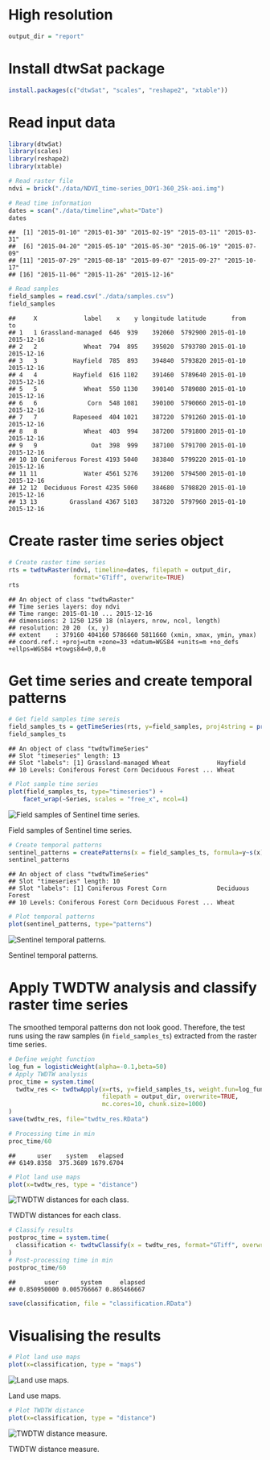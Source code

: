 # High resolution

``` r
output_dir = "report"
```

<!-- Chunk settings -->

Install dtwSat package
======================

``` r
install.packages(c("dtwSat", "scales", "reshape2", "xtable"))
```

Read input data
===============

``` r
library(dtwSat)
library(scales)
library(reshape2)
library(xtable)

# Read raster file 
ndvi = brick("./data/NDVI_time-series_DOY1-360_25k-aoi.img")

# Read time information 
dates = scan("./data/timeline",what="Date")
dates
```

    ##  [1] "2015-01-10" "2015-01-30" "2015-02-19" "2015-03-11" "2015-03-31"
    ##  [6] "2015-04-20" "2015-05-10" "2015-05-30" "2015-06-19" "2015-07-09"
    ## [11] "2015-07-29" "2015-08-18" "2015-09-07" "2015-09-27" "2015-10-17"
    ## [16] "2015-11-06" "2015-11-26" "2015-12-16"

``` r
# Read samples 
field_samples = read.csv("./data/samples.csv")
field_samples
```

    ##     X             label    x    y longitude latitude       from         to
    ## 1   1 Grassland-managed  646  939    392060  5792900 2015-01-10 2015-12-16
    ## 2   2             Wheat  794  895    395020  5793780 2015-01-10 2015-12-16
    ## 3   3          Hayfield  785  893    394840  5793820 2015-01-10 2015-12-16
    ## 4   4          Hayfield  616 1102    391460  5789640 2015-01-10 2015-12-16
    ## 5   5             Wheat  550 1130    390140  5789080 2015-01-10 2015-12-16
    ## 6   6              Corn  548 1081    390100  5790060 2015-01-10 2015-12-16
    ## 7   7          Rapeseed  404 1021    387220  5791260 2015-01-10 2015-12-16
    ## 8   8             Wheat  403  994    387200  5791800 2015-01-10 2015-12-16
    ## 9   9               Oat  398  999    387100  5791700 2015-01-10 2015-12-16
    ## 10 10 Coniferous Forest 4193 5040    383840  5799220 2015-01-10 2015-12-16
    ## 11 11             Water 4561 5276    391200  5794500 2015-01-10 2015-12-16
    ## 12 12  Deciduous Forest 4235 5060    384680  5798820 2015-01-10 2015-12-16
    ## 13 13         Grassland 4367 5103    387320  5797960 2015-01-10 2015-12-16

<!-- Set global env -->
Create raster time series object
================================

``` r
# Create raster time series 
rts = twdtwRaster(ndvi, timeline=dates, filepath = output_dir, 
                  format="GTiff", overwrite=TRUE)
rts
```

    ## An object of class "twdtwRaster"
    ## Time series layers: doy ndvi 
    ## Time range: 2015-01-10 ... 2015-12-16 
    ## dimensions: 2 1250 1250 18 (nlayers, nrow, ncol, length)
    ## resolution: 20 20  (x, y)
    ## extent    : 379160 404160 5786660 5811660 (xmin, xmax, ymin, ymax)
    ## coord.ref.: +proj=utm +zone=33 +datum=WGS84 +units=m +no_defs +ellps=WGS84 +towgs84=0,0,0

Get time series and create temporal patterns
============================================

``` r
# Get field samples time sereis 
field_samples_ts = getTimeSeries(rts, y=field_samples, proj4string = projection(rts)) 
field_samples_ts
```

    ## An object of class "twdtwTimeSeries"
    ## Slot "timeseries" length: 13 
    ## Slot "labels": [1] Grassland-managed Wheat             Hayfield         
    ## 10 Levels: Coniferous Forest Corn Deciduous Forest ... Wheat

``` r
# Plot sample time series  
plot(field_samples_ts, type="timeseries") + 
    facet_wrap(~Series, scales = "free_x", ncol=4) 
```

<img src="report/figure/plot-field_samples_ts-1.png" alt="Field samples of Sentinel time series."  />
<p class="caption">
Field samples of Sentinel time series.
</p>

``` r
# Create temporal patterns 
sentinel_patterns = createPatterns(x = field_samples_ts, formula=y~s(x))
sentinel_patterns
```

    ## An object of class "twdtwTimeSeries"
    ## Slot "timeseries" length: 10 
    ## Slot "labels": [1] Coniferous Forest Corn              Deciduous Forest 
    ## 10 Levels: Coniferous Forest Corn Deciduous Forest ... Wheat

``` r
# Plot temporal patterns 
plot(sentinel_patterns, type="patterns")
```

<img src="report/figure/plot-sentinel_patterns-1.png" alt="Sentinel temporal patterns."  />
<p class="caption">
Sentinel temporal patterns.
</p>

Apply TWDTW analysis and classify raster time series
====================================================

The smoothed temporal patterns don not look good. Therefore, the test runs using the raw samples (in `field_samples_ts`) extracted from the raster time series.

``` r
# Define weight function 
log_fun = logisticWeight(alpha=-0.1,beta=50)
# Apply TWDTW analysis
proc_time = system.time(
  twdtw_res <- twdtwApply(x=rts, y=field_samples_ts, weight.fun=log_fun, format="GTiff", 
                          filepath = output_dir, overwrite=TRUE, 
                          mc.cores=10, chunk.size=1000)
)
save(twdtw_res, file="twdtw_res.RData")
```

``` r
# Processing time in min 
proc_time/60
```

    ##      user    system   elapsed 
    ## 6149.8358  375.3689 1679.6704

``` r
# Plot land use maps 
plot(x=twdtw_res, type = "distance")
```

<img src="report/figure/plot-twdtw-distance-1.png" alt="TWDTW distances for each class."  />
<p class="caption">
TWDTW distances for each class.
</p>

``` r
# Classify results 
postproc_time = system.time(
  classification <- twdtwClassify(x = twdtw_res, format="GTiff", overwrite=TRUE)
)
# Post-processing time in min 
postproc_time/60
```

    ##        user      system     elapsed 
    ## 0.850950000 0.005766667 0.865466667

``` r
save(classification, file = "classification.RData")
```

Visualising the results
=======================

``` r
# Plot land use maps 
plot(x=classification, type = "maps")
```

<img src="report/figure/plot-classification-maps-1.png" alt="Land use maps."  />
<p class="caption">
Land use maps.
</p>

``` r
# Plot TWDTW distance 
plot(x=classification, type = "distance")
```

<img src="report/figure/plot-classification-distance-1.png" alt="TWDTW distance measure."  />
<p class="caption">
TWDTW distance measure.
</p>


